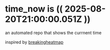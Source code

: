 # time_now is (( 2025-08-20T21:00:00.051Z ))

an automated repo that shows the currnent time

inspired by [breakingheatmap](https://github.com/breakingheatmap/breakingheatmap)